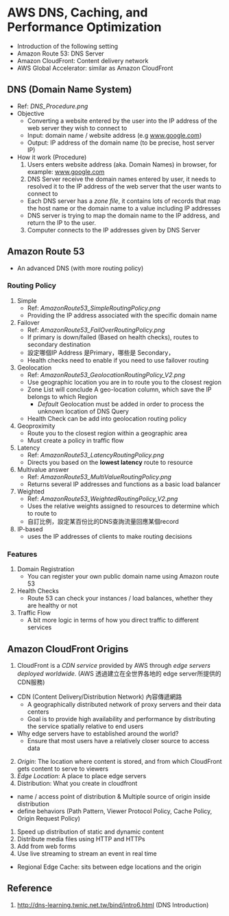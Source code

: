 # AWS DNS, Caching, and Performance Optimization
* Introduction of the following setting
* Amazon Route 53: DNS Server
* Amazon CloudFront: Content delivery network
* AWS Global Accelerator: similar as Amazon CloudFront

## DNS (Domain Name System)
* Ref: *DNS_Procedure.png*
* Objective
  * Converting a website entered by the user into the IP address of the web server they wish to connect to
  * Input: domain name / website address (e.g www.google.com)
  * Output: IP address of the domain name (to be precise, host server IP)
* How it work (Procedure)
  1. Users enters website address (aka. Domain Names) in browser, for example: www.google.com
  2. DNS Server receive the domain names entered by user, it needs to resolved it to the IP address of the web server that the user wants to connect to
    * Each DNS server has a *zone file*, it contains lots of records that map the host name or the domain name to a value including IP addresses
    * DNS server is trying to map the domain name to the IP address, and return the IP to the user.
  3. Computer connects to the IP addresses given by DNS Server
   
## Amazon Route 53
* An advanced DNS (with more routing policy)
### Routing Policy
1. Simple
   * Ref: *AmazonRoute53_SimpleRoutingPolicy.png*
   * Providing the IP address associated with the specific domain name
2. Failover
   * Ref: *AmazonRoute53_FailOverRoutingPolicy.png*
   * If primary is down/failed (Based on health checks), routes to secondary destination
   * 設定哪個IP Address 是Primary，哪些是 Secondary，
   * Health checks need to enable if you need to use failover routing
3. Geolocation
   * Ref: *AmazonRoute53_GeolocationRoutingPolicy_V2.png*
   * Use geographic location you are in to route you to the closest region
   * Zone List will conclude A geo-location column, which save the IP belongs to which Region
      * *Default* Geolocation must be added in order to process the unknown location of DNS Query 
   * Health Check can be add into geolocation routing policy
4. Geoproximity
   * Route you to the closest region within a geographic area
   * Must create a policy in traffic flow
5. Latency
   * Ref: *AmazonRoute53_LatencyRoutingPolicy.png*
   * Directs you based on the **lowest latency** route to resource
6. Multivalue answer
   * Ref: *AmazonRoute53_MultiValueRoutingPolicy.png*
   * Returns several IP addresses and functions as a basic load balancer
7. Weighted
   * Ref: *AmazonRoute53_WeightedRoutingPolicy_V2.png*
   * Uses the relative weights assigned to resources to determine which to route to
   * 自訂比例，設定某百份比的DNS查詢流量回應某個record
8. IP-based
   * uses the IP addresses of clients to make routing decisions
### Features
1. Domain Registration
   * You can register your own public domain name using Amazon route 53
2. Health Checks
   * Route 53 can check your instances / load balances, whether they are healthy or not
3. Traffic Flow
   * A bit more logic in terms of how you direct traffic to different services


## Amazon CloudFront Origins
1. CloudFront is a *CDN service* provided by AWS through *edge servers deployed worldwide*. (AWS 透過建立在全世界各地的 edge server所提供的CDN服務)
  * CDN (Content Delivery/Distribution Network) 內容傳遞網路
    * A geographically distributed network of proxy servers and their data centers
    * Goal is to provide high availability and performance by distributing the service spatially relative to end users 
  * Why edge servers have to established around the world?
    * Ensure that most users have a relatively closer source to access data
2. *Origin*: The location where content is stored, and from which CloudFront gets content to serve to viewers
3. *Edge Location*: A place to place edge servers
4. Distribution: What you create in cloudfront
  * name / access point of distribution & Multiple source of origin inside distribution
  * define behaviors (Path Pattern, Viewer Protocol Policy, Cache Policy, Origin Request Policy)
  1. Speed up distribution of static and dynamic content
  2. Distribute media files using HTTP and HTTPs
  3. Add from web forms
  4. Use live streaming to stream an event in real time
* Regional Edge Cache: sits between edge locations and the origin


## Reference
1. http://dns-learning.twnic.net.tw/bind/intro6.html (DNS Introduction)
